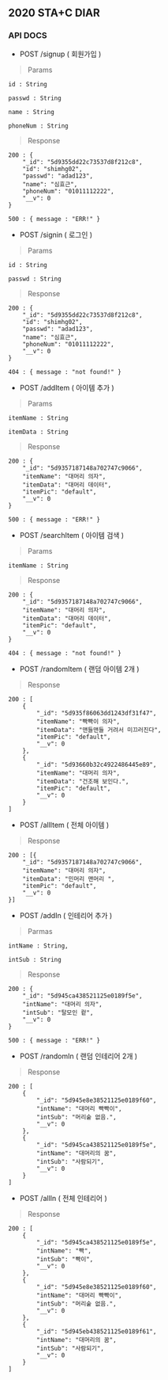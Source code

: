 ## 2020 STA+C DIAR 
### API DOCS
* POST /signup ( 회원가입 )

> Params

    id : String
    
    passwd : String

    name : String

    phoneNum : String

> Response

    200 : {
        "_id": "5d9355dd22c73537d8f212c8",
        "id": "shimhg02",
        "passwd": "adad123",
        "name": "심효근",
        "phoneNum": "01011112222",
        "__v": 0
    }

    500 : { message : "ERR!" }

    
* POST /signin ( 로그인 )

> Params

    id : String
    
    passwd : String

> Response

    200 : {
        "_id": "5d9355dd22c73537d8f212c8",
        "id": "shimhg02",
        "passwd": "adad123",
        "name": "심효근",
        "phoneNum": "01011112222",
        "__v": 0
    }

    404 : { message : "not found!" }


* POST /addItem ( 아이템 추가 )

> Params

    itemName : String

    itemData : String

> Response 

    200 : {
        "_id": "5d9357187148a702747c9066",
        "itemName": "대머리 의자",
        "itemData": "대머리 데이터",
        "itemPic": "default",
        "__v": 0
    }

    500 : { message : "ERR!" }
    
* POST /searchItem ( 아이템 검색 )

> Params

    itemName : String

> Response 

    200 : {
        "_id": "5d9357187148a702747c9066",
        "itemName": "대머리 의자",
        "itemData": "대머리 데이터",
        "itemPic": "default",
        "__v": 0
    }

    404 : { message : "not found!" }

* POST /randomItem ( 랜덤 아이템 2개 )

> Response

    200 : [
        {
            "_id": "5d935f86063dd1243df31f47",
            "itemName": "빡빡이 의자",
            "itemData": "맨들맨들 거려서 미끄러진다",
            "itemPic": "default",
            "__v": 0
        },
        {
            "_id": "5d93660b32c4922486445e89",
            "itemName": "대머리 의자",
            "itemData": "건조해 보인다.",
            "itemPic": "default",
            "__v": 0
        }
    ]

* POST /allItem ( 전체 아이템 )

> Response

    200 : [{
        "_id": "5d9357187148a702747c9066",
        "itemName": "대머리 의자",
        "itemData": "민머리 맨머리 ",
        "itemPic": "default",
        "__v": 0
    }]

* POST /addIn ( 인테리어 추가 )

> Parmas

    intName : String,

    intSub : String

> Response

    200 : {
        "_id": "5d945ca438521125e0189f5e",
        "intName": "대머리 의자",
        "intSub": "탈모인 컽",
        "__v": 0
    }

    500 : { message : "ERR!" }


* POST /randomIn ( 랜덤 인테리어 2개 )

> Response

    200 : [
        {
            "_id": "5d945e8e38521125e0189f60",
            "intName": "대머리 빡빡이",
            "intSub": "머리숱 없음.",
            "__v": 0
        },
        {
            "_id": "5d945ca438521125e0189f5e",
            "intName": "대머리의 꿈",
            "intSub": "사람되기",
            "__v": 0
        }
    ]

* POST /allIn ( 전체 인테리어 )

> Response

    200 : [
        {
            "_id": "5d945ca438521125e0189f5e",
            "intName": "빡",
            "intSub": "빡이",
            "__v": 0
        },
        {
            "_id": "5d945e8e38521125e0189f60",
            "intName": "대머리 빡빡이",
            "intSub": "머리숱 없음.",
            "__v": 0
        },
        {
            "_id": "5d945eb438521125e0189f61",
            "intName": "대머리의 꿈",
            "intSub": "사람되기",
            "__v": 0
        }
    ]
